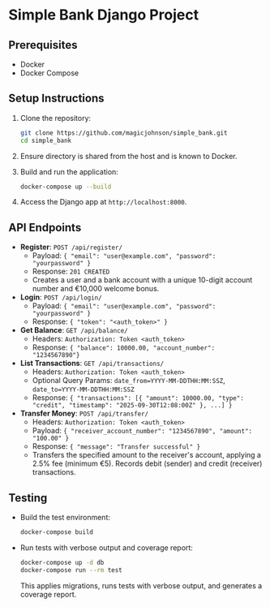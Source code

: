 # Simple Bank Django Project

## Prerequisites

- Docker
- Docker Compose

## Setup Instructions

1. Clone the repository:

   ```bash
   git clone https://github.com/magicjohnson/simple_bank.git
   cd simple_bank
   ```

2. Ensure directory is shared from the host and is known to Docker.

3. Build and run the application:

   ```bash
   docker-compose up --build
   ```

4. Access the Django app at `http://localhost:8000`.

## API Endpoints

- **Register**: `POST /api/register/`
  - Payload: `{ "email": "user@example.com", "password": "yourpassword" }`
  - Response: `201 CREATED`
  - Creates a user and a bank account with a unique 10-digit account number and €10,000 welcome bonus.
- **Login**: `POST /api/login/`
  - Payload: `{ "email": "user@example.com", "password": "yourpassword" }`
  - Response: `{ "token": "<auth_token>" }`
- **Get Balance**: `GET /api/balance/`
  - Headers: `Authorization: Token <auth_token>`
  - Response: `{ "balance": 10000.00, "account_number": "1234567890"}`
- **List Transactions**: `GET /api/transactions/`
  - Headers: `Authorization: Token <auth_token>`
  - Optional Query Params: `date_from=YYYY-MM-DDTHH:MM:SSZ`, `date_to=YYYY-MM-DDTHH:MM:SSZ`
  - Response: `{ "transactions": [{ "amount": 10000.00, "type": "credit", "timestamp": "2025-09-30T12:08:00Z" }, ...] }`
- **Transfer Money**: `POST /api/transfer/`
  - Headers: `Authorization: Token <auth_token>`
  - Payload: `{ "receiver_account_number": "1234567890", "amount": "100.00" }`
  - Response: `{ "message": "Transfer successful" }`
  - Transfers the specified amount to the receiver's account, applying a 2.5% fee (minimum €5). Records debit (sender) and credit (receiver) transactions.

## Testing

- Build the test environment:

  ```bash
  docker-compose build
  ```
- Run tests with verbose output and coverage report:

  ```bash
  docker-compose up -d db
  docker-compose run --rm test
  ```

  This applies migrations, runs tests with verbose output, and generates a coverage report.
